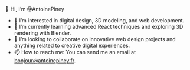 👋 Hi, I’m @AntoinePiney
- 👀 I’m interested in digital design, 3D modeling, and web development.
- 🌱 I’m currently learning advanced React techniques and exploring 3D rendering with Blender.
- 💞️ I’m looking to collaborate on innovative web design projects and anything related to creative digital experiences.
- 📫 How to reach me: You can send me an email at bonjour@antoinepiney.fr.

<!---
AntoinePiney/AntoinePiney is a ✨ special ✨ repository because its `README.md` (this file) appears on your GitHub profile.
You can click the Preview link to take a look at your changes.
--->
